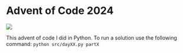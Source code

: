 # Advent of Code 2024

![](https://img.shields.io/badge/stars%20⭐-29-yellow)

This advent of code I did in Python.
To run a solution use the following command: `python src/dayXX.py partX`
